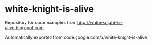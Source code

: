 # white-knight-is-alive
Repository for code examples from http://white-knight-is-alive.blogspot.com

Automatically exported from code.google.com/p/white-knight-is-alive
